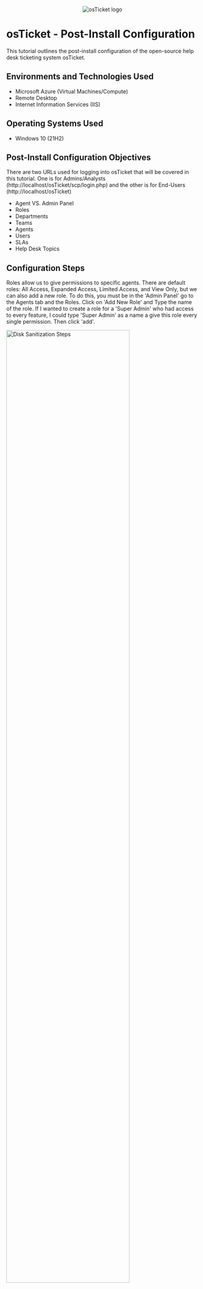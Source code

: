 <p align="center">
<img src="https://i.imgur.com/Clzj7Xs.png" alt="osTicket logo"/>
</p>

<h1>osTicket - Post-Install Configuration</h1>
This tutorial outlines the post-install configuration of the open-source help desk ticketing system osTicket.<br />


<h2>Environments and Technologies Used</h2>

- Microsoft Azure (Virtual Machines/Compute)
- Remote Desktop
- Internet Information Services (IIS)

<h2>Operating Systems Used </h2>

- Windows 10</b> (21H2)

<h2>Post-Install Configuration Objectives</h2>

There are two URLs used for logging into osTicket  that will be covered in this tutorial. One is for Admins/Analysts (http://localhost/osTicket/scp/login.php)  and the other is for End-Users (http://localhost/osTicket)

- Agent VS. Admin Panel
- Roles
- Departments
- Teams
- Agents
- Users
- SLAs
- Help Desk Topics

<h2>Configuration Steps</h2>


<p>
Roles allow us to give permissions to specific agents. There are default roles: All Access, Expanded Access, Limited Access, and View Only, but we can also add a new role. To do this, you must be in the 'Admin Panel' go to the Agents tab  and the Roles. Click on 'Add New Role' and Type the name of the role. If I wanted to create a role for a 'Super Admin' who had access to every feature, I could type 'Super Admin' as a name a give this role every single permission. Then click 'add'.
</p>
<p>
<img src="https://imgur.com/k9AP5jn.png" height="80%" width="80%" alt="Disk Sanitization Steps"/>
</p>
<p>
<img src="https://imgur.com/02r7lNV.png" height="80%" width="80%" alt="Disk Sanitization Steps"/>
</p>
<br />

<p>
Departments allow for ticket visibility to specific departments within in organization, such as Maintenance, IT Support, Sales, etc. For instance, I could create a 'Sales' department by navigating to the 'Agents' tab within the Admin Panel. Then, going to the departments tab and clicking 'add new department' and typing in 'Sales'. I could also provide a number of other configuration options I would like for this department to have under Settings.
</p>
<br />

<p>
<img src="https://imgur.com/BL1h6Xx.png" height="80%" width="80%" alt="Disk Sanitization Steps"/>
</p>
<p>
<img src="https://imgur.com/ziWcbpX.png" height="80%" width="80%" alt="Disk Sanitization Steps"/>
</p>
<p>
Teams allows us to field agents/employees from different departments to work on specific tickets. For instance I could create a team for online banking which would have agents from different departments who work tickets that deal with online banking. To create this team, I would go to Agents-->Teams-->Add New Team. Then name it Online Banking.
</p>
<br />
<p>
<img src="https://i.imgur.com/DJmEXEB.png" height="80%" width="80%" alt="Disk Sanitization Steps"/>
</p>
<p>
Agents are specific workers for IT Support that are working the tickets. If I wanted to add a new agent named Timmy Jones, I would go to the Admin Panel--> Agents-->Add New Agent and type in Timmy Jones. I would also be able to do things like assign him a role and department through the Access tab. I could also set him a password by clicking 'set password' and clicking 'reset'.
</p>
<br />
<p>
<img src="https://i.imgur.com/DJmEXEB.png" height="80%" width="80%" alt="Disk Sanitization Steps"/>
</p>
<p>
Users are customers who will be submitting their tickets to be worked by agents. If I wanted to create a user named Bill Harris, I would go to the Agentt Panel-->Users--> Add User. Then I'd type in Bill's email address and full name.
</p>
<br />
<p>
<img src="https://i.imgur.com/DJmEXEB.png" height="80%" width="80%" alt="Disk Sanitization Steps"/>
</p>
<p>
SLAs, or, Service Level Agreements, are stipulations on how long it should take one to respond or resolve a ticket based on a certain criteria. To configure an SLA, go the Admin Panel-->Manage-->SLA, If I wanted to create an SLA with a severity level of Sev-A, a grace period of 1 hour and a schedule of 24/7, I would click 'Add New SLA Plan'. Name it Sev-A, give it a grace period of one hour, and a schedule of 24/7. Then click 'Add Plan'.
</p>
<br />
<p>
<img src="https://i.imgur.com/DJmEXEB.png" height="80%" width="80%" alt="Disk Sanitization Steps"/>
</p>
<p>
Help Topics help us categorize help desk ticket issues. To configure these, go to Admin Panel--> Manage--> Help Topics. If I wanted to create a help desk topic for password resets I would click 'Add New Help Topic', type 'Password Reset' as the Topic and select an appropriate parent topic from the drop down menu.
</p>
<br />
